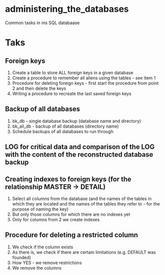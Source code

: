 # administering_the_databases
Common tasks in ms SQL databaase

Taks
===========

Foreign keys
---------
1. Create a table to store ALL foreign keys in a given database
2. Create a procedure to remember all aliens using the tables - see item 1
3. Procedure for deleting foreign keys - first start the procedure from point 2 and then delete the keys
4. Writing a procedure to recreate the last saved foreign keys

Backup of all databases
---------
1. bk_db - single database backup (database name and directory)
2. bk_all_db - backup of all databases (directory name)
3. Schedule backups of all databases to run through

LOG for critical data and comparison of the LOG with the content of the reconstructed database backup
---------

Creating indexes to foreign keys (for the relationship MASTER -> DETAIL)
---------
1. Select all columns from the database (and the names of the tables in which they are located and the names of the tables they refer to - for the purpose of naming the key)
2. But only those columns for which there are no indexes yet
3. Only for columns from 2 we create indexes

Procedure for deleting a restricted column
---------
1. We check if the column exists
2. As there is, we check if there are certain limitations (e.g. DEFAULT was founded)
3. How YES - we remove restrictions
4. We remove the columns
